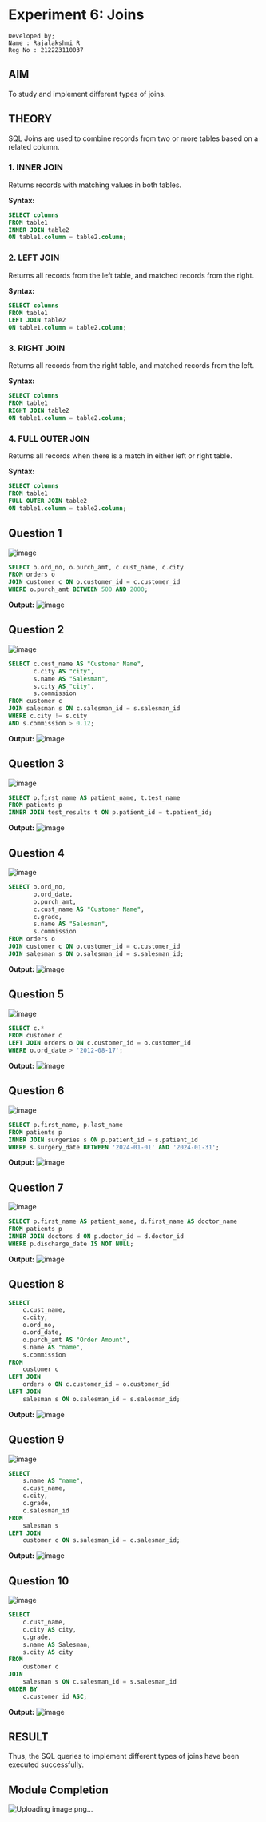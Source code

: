 # Experiment 6: Joins
```
Developed by;
Name : Rajalakshmi R
Reg No : 212223110037
```

## AIM
To study and implement different types of joins.

## THEORY

SQL Joins are used to combine records from two or more tables based on a related column.

### 1. INNER JOIN
Returns records with matching values in both tables.

**Syntax:**
```sql
SELECT columns
FROM table1
INNER JOIN table2
ON table1.column = table2.column;
```

### 2. LEFT JOIN
Returns all records from the left table, and matched records from the right.

**Syntax:**

```sql
SELECT columns
FROM table1
LEFT JOIN table2
ON table1.column = table2.column;
```
### 3. RIGHT JOIN
Returns all records from the right table, and matched records from the left.

**Syntax:**

```sql
SELECT columns
FROM table1
RIGHT JOIN table2
ON table1.column = table2.column;
```
### 4. FULL OUTER JOIN
Returns all records when there is a match in either left or right table.

**Syntax:**

```sql
SELECT columns
FROM table1
FULL OUTER JOIN table2
ON table1.column = table2.column;
```

**Question 1**
--
![image](https://github.com/user-attachments/assets/5ff51a78-b6f9-4336-aa23-0aaa88cf71fb)


```sql
SELECT o.ord_no, o.purch_amt, c.cust_name, c.city
FROM orders o
JOIN customer c ON o.customer_id = c.customer_id
WHERE o.purch_amt BETWEEN 500 AND 2000;
```

**Output:**
![image](https://github.com/user-attachments/assets/7b3ef239-07da-40c8-9455-e599d436e4a5)


**Question 2**
---
![image](https://github.com/user-attachments/assets/3c1f1c71-acb6-418e-a59c-defec8739f88)


```sql
SELECT c.cust_name AS "Customer Name", 
       c.city AS "city", 
       s.name AS "Salesman", 
       s.city AS "city", 
       s.commission
FROM customer c
JOIN salesman s ON c.salesman_id = s.salesman_id
WHERE c.city != s.city
AND s.commission > 0.12;
```

**Output:**
![image](https://github.com/user-attachments/assets/4b38188d-a771-4447-9ac4-81031b8a0717)


**Question 3**
---
![image](https://github.com/user-attachments/assets/2965a9b5-994d-49d3-80f6-2673011c97a7)

```sql
SELECT p.first_name AS patient_name, t.test_name
FROM patients p
INNER JOIN test_results t ON p.patient_id = t.patient_id;
```

**Output:**
![image](https://github.com/user-attachments/assets/7872fcb0-e288-43aa-9eee-a13414e17840)


**Question 4**
---
![image](https://github.com/user-attachments/assets/164cc173-32d9-4f28-9120-f419b9bc7e45)


```sql
SELECT o.ord_no, 
       o.ord_date, 
       o.purch_amt, 
       c.cust_name AS "Customer Name", 
       c.grade, 
       s.name AS "Salesman", 
       s.commission
FROM orders o
JOIN customer c ON o.customer_id = c.customer_id
JOIN salesman s ON o.salesman_id = s.salesman_id;
```

**Output:**
![image](https://github.com/user-attachments/assets/c18e4ff0-25e2-40c3-ba6b-6a2c94af9aff)


**Question 5**
---
![image](https://github.com/user-attachments/assets/5f8900a9-41df-43fc-8b9a-bd4c71b6511c)


```sql
SELECT c.*
FROM customer c
LEFT JOIN orders o ON c.customer_id = o.customer_id
WHERE o.ord_date > '2012-08-17';
```

**Output:**
![image](https://github.com/user-attachments/assets/1426c153-d78a-4593-b1ba-2dd0ed3a9cca)


**Question 6**
---
![image](https://github.com/user-attachments/assets/80cdaaa1-c17b-4e41-aab6-48c0fa5bf79b)


```sql
SELECT p.first_name, p.last_name
FROM patients p
INNER JOIN surgeries s ON p.patient_id = s.patient_id
WHERE s.surgery_date BETWEEN '2024-01-01' AND '2024-01-31';
```

**Output:**
![image](https://github.com/user-attachments/assets/05fd4637-1d7b-4c7b-9663-f80b007bb807)


**Question 7**
---
![image](https://github.com/user-attachments/assets/845f63c8-f46c-420f-b812-c3b7b34e4f39)


```sql
SELECT p.first_name AS patient_name, d.first_name AS doctor_name
FROM patients p
INNER JOIN doctors d ON p.doctor_id = d.doctor_id
WHERE p.discharge_date IS NOT NULL;
```

**Output:**
![image](https://github.com/user-attachments/assets/d12aae86-e8a7-4bd4-a563-c3a67bc727cf)


**Question 8**
---


```sql
SELECT 
    c.cust_name,
    c.city,
    o.ord_no,
    o.ord_date,
    o.purch_amt AS "Order Amount",
    s.name AS "name",
    s.commission
FROM 
    customer c
LEFT JOIN 
    orders o ON c.customer_id = o.customer_id
LEFT JOIN 
    salesman s ON o.salesman_id = s.salesman_id;
```

**Output:**
![image](https://github.com/user-attachments/assets/00d22a40-251a-4de6-b89b-5dc95aa1409b)


**Question 9**
---
![image](https://github.com/user-attachments/assets/1c255f68-1887-4a32-bbcb-87907aa821c0)


```sql
SELECT 
    s.name AS "name",
    c.cust_name,
    c.city,
    c.grade,
    c.salesman_id
FROM 
    salesman s
LEFT JOIN 
    customer c ON s.salesman_id = c.salesman_id;
```

**Output:**
![image](https://github.com/user-attachments/assets/3c5ed61f-cc3d-4ef0-99bc-821f517fa8fd)


**Question 10**
---
![image](https://github.com/user-attachments/assets/8d1a6592-cdae-4694-925e-fc35a2d38a48)


```sql
SELECT 
    c.cust_name,
    c.city AS city,
    c.grade,
    s.name AS Salesman,
    s.city AS city
FROM 
    customer c
JOIN 
    salesman s ON c.salesman_id = s.salesman_id
ORDER BY 
    c.customer_id ASC;
```

**Output:**
![image](https://github.com/user-attachments/assets/e0be588a-51af-44dd-abca-76d02855e5bd)



## RESULT
Thus, the SQL queries to implement different types of joins have been executed successfully.

## Module Completion
![Uploading image.png…]()
